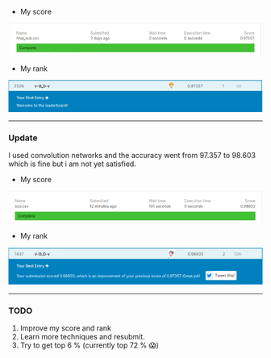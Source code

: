 * My score

![](https://github.com/1CH1GO/Kaggle/blob/master/Digit_Recognizer/images/Screenshot%20from%202020-06-25%2013-40-51.png?raw=true)

* My rank

![](https://github.com/1CH1GO/Kaggle/blob/master/Digit_Recognizer/images/Screenshot%20from%202020-06-25%2013-42-14.png?raw=true)

---

### Update

I used convolution networks and the accuracy went from 97.357 to 98.603 which is fine but i am not yet satisfied.

* My score

![](https://github.com/1CH1GO/Kaggle/blob/master/Digit_Recognizer/images/Screenshot%20from%202020-06-27%2015-35-53.png?raw=true)

* My rank

![](https://github.com/1CH1GO/Kaggle/blob/master/Digit_Recognizer/images/Screenshot%20from%202020-06-27%2015-35-18.png?raw=true)

---

### TODO
1. Improve my score and rank
2. Learn more techniques and resubmit.  
3. Try to get top 6 % (currently top 72 % :scream:)
